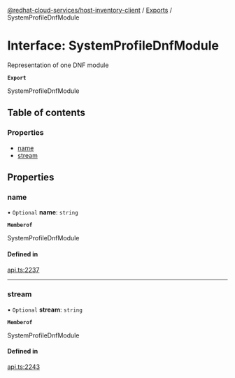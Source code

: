 [@redhat-cloud-services/host-inventory-client](../README.md) / [Exports](../modules.md) / SystemProfileDnfModule

# Interface: SystemProfileDnfModule

Representation of one DNF module

**`Export`**

SystemProfileDnfModule

## Table of contents

### Properties

- [name](SystemProfileDnfModule.md#name)
- [stream](SystemProfileDnfModule.md#stream)

## Properties

### name

• `Optional` **name**: `string`

**`Memberof`**

SystemProfileDnfModule

#### Defined in

[api.ts:2237](https://github.com/RedHatInsights/javascript-clients/blob/main/packages/host-inventory/api.ts#L2237)

___

### stream

• `Optional` **stream**: `string`

**`Memberof`**

SystemProfileDnfModule

#### Defined in

[api.ts:2243](https://github.com/RedHatInsights/javascript-clients/blob/main/packages/host-inventory/api.ts#L2243)
